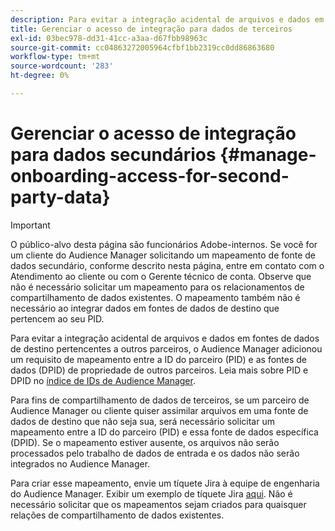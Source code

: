 ```yaml
---
description: Para evitar a integração acidental de arquivos e dados em fontes de dados de destino pertencentes a outros parceiros ou clientes, o Audience Manager adicionou um requisito de mapeamento entre a ID do parceiro (PID) e as fontes de dados de propriedade de outros parceiros.
title: Gerenciar o acesso de integração para dados de terceiros
exl-id: 03bec978-dd31-41cc-a3aa-d67fbb98963c
source-git-commit: cc04863272005964cfbf1bb2319cc0dd86863680
workflow-type: tm+mt
source-wordcount: '283'
ht-degree: 0%

---
```


# Gerenciar o acesso de integração para dados secundários {#manage-onboarding-access-for-second-party-data}

>[!IMPORTANT]
>
> O público-alvo desta página são funcionários Adobe-internos. Se você for um cliente do Audience Manager solicitando um mapeamento de fonte de dados secundário, conforme descrito nesta página, entre em contato com o Atendimento ao cliente ou com o Gerente técnico de conta.
> Observe que não é necessário solicitar um mapeamento para os relacionamentos de compartilhamento de dados existentes. O mapeamento também não é necessário ao integrar dados em fontes de dados de destino que pertencem ao seu PID.

Para evitar a integração acidental de arquivos e dados em fontes de dados de destino pertencentes a outros parceiros, o Audience Manager adicionou um requisito de mapeamento entre a ID do parceiro (PID) e as fontes de dados (DPID) de propriedade de outros parceiros. Leia mais sobre PID e DPID no [índice de IDs de Audience Manager](https://experienceleague.adobe.com/docs/audience-manager/user-guide/reference/ids-in-aam.html).

Para fins de compartilhamento de dados de terceiros, se um parceiro de Audience Manager ou cliente quiser assimilar arquivos em uma fonte de dados de destino que não seja sua, será necessário solicitar um mapeamento entre a ID do parceiro (PID) e essa fonte de dados específica (DPID). Se o mapeamento estiver ausente, os arquivos não serão processados pelo trabalho de dados de entrada e os dados não serão integrados no Audience Manager.

Para criar esse mapeamento, envie um tíquete Jira à equipe de engenharia do Audience Manager. Exibir um exemplo de tíquete Jira [aqui](https://jira.corp.adobe.com/browse/AAM-60353). Não é necessário solicitar que os mapeamentos sejam criados para quaisquer relações de compartilhamento de dados existentes.
